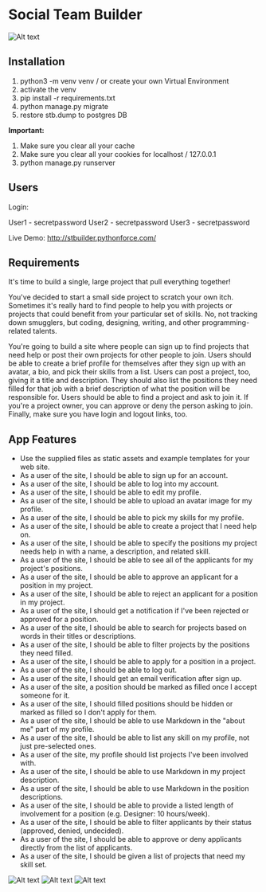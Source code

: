 # Social Team Builder

![Alt text](/path/to/img.jpg "Optional title")

## Installation

1. python3 -m venv venv / or create your own Virtual Environment
2. activate the venv
3. pip install -r requirements.txt
4. python manage.py migrate
5. restore stb.dump to postgres DB

**Important:**
1. Make sure you clear all your cache
2. Make sure you clear all your cookies for localhost / 127.0.0.1
3. python manage.py runserver

## Users

Login:

User1 - secretpassword
User2 - secretpassword
User3 - secretpassword

Live Demo: http://stbuilder.pythonforce.com/

## Requirements

It's time to build a single, large project that pull everything together!

You've decided to start a small side project to scratch your own itch. Sometimes it's really hard to find people to help you with projects or projects that could benefit from your particular set of skills. No, not tracking down smugglers, but coding, designing, writing, and other programming-related talents.

You're going to build a site where people can sign up to find projects that need help or post their own projects for other people to join. Users should be able to create a brief profile for themselves after they sign up with an avatar, a bio, and pick their skills from a list. Users can post a project, too, giving it a title and description. They should also list the positions they need filled for that job with a brief description of what the position will be responsible for. Users should be able to find a project and ask to join it. If you're a project owner, you can approve or deny the person asking to join. Finally, make sure you have login and logout links, too.

## App Features

- Use the supplied files as static assets and example templates for your web site.
- As a user of the site, I should be able to sign up for an account.
- As a user of the site, I should be able to log into my account.
- As a user of the site, I should be able to edit my profile.
- As a user of the site, I should be able to upload an avatar image for my profile.
- As a user of the site, I should be able to pick my skills for my profile.
- As a user of the site, I should be able to create a project that I need help on.
- As a user of the site, I should be able to specify the positions my project needs help in with a name, a description, and related skill.
- As a user of the site, I should be able to see all of the applicants for my project's positions.
- As a user of the site, I should be able to approve an applicant for a position in my project.
- As a user of the site, I should be able to reject an applicant for a position in my project.
- As a user of the site, I should get a notification if I've been rejected or approved for a position.
- As a user of the site, I should be able to search for projects based on words in their titles or descriptions.
- As a user of the site, I should be able to filter projects by the positions they need filled.
- As a user of the site, I should be able to apply for a position in a project.
- As a user of the site, I should be able to log out.
- As a user of the site, I should get an email verification after sign up.
- As a user of the site, a position should be marked as filled once I accept someone for it.
- As a user of the site, I should filled positions should be hidden or marked as filled so I don't apply for them.
- As a user of the site, I should be able to use Markdown in the "about me" part of my profile.
- As a user of the site, I should be able to list any skill on my profile, not just pre-selected ones.
- As a user of the site, my profile should list projects I've been involved with.
- As a user of the site, I should be able to use Markdown in my project description.
- As a user of the site, I should be able to use Markdown in the position descriptions.
- As a user of the site, I should be able to provide a listed length of involvement for a position (e.g. Designer: 10 hours/week).
- As a user of the site, I should be able to filter applicants by their status (approved, denied, undecided).
- As a user of the site, I should be able to approve or deny applicants directly from the list of applicants.
- As a user of the site, I should be given a list of projects that need my skill set.

![Alt text](/path/to/img.jpg "Optional title")
![Alt text](/path/to/img.jpg "Optional title")
![Alt text](/path/to/img.jpg "Optional title")

